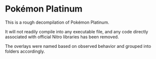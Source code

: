 # Pokémon Platinum

This is a rough decompilation of Pokémon Platinum.

It will not readily compile into any executable file, and any code directly associated with official Nitro libraries has been removed.

The overlays were named based on observed behavior and grouped into folders accordingly.